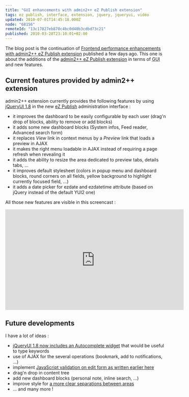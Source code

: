 ```yaml
---
title: "GUI enhancements with admin2++ eZ Publish extension"
tags: ez publish, interface, extension, jquery, jqueryui, vidéo
updated: 2010-07-01T14:45:18.000Z
node: "68156"
remoteId: "13c17827eb870c4bc0d40b3cdbd73c21"
published: 2010-03-28T23:10:01+02:00
---
```


The blog post is the continuation of [Frontend performance enhancements with admin2++ eZ Publish extension](/post/frontend-performance-enhancements-with-admin2-ez-publish-extension) published a few days ago. This one is about the additions of the [admin2++ eZ Publish extension](http://projects.ez.no/admin2pp) in terms of <abbr title="Graphical User Interface">GUI</abbr>  and new features.


## Current features provided by admin2++ extension


admin2++ extension currently provides the following features by using [jQueryUI 1.8](http://blog.jqueryui.com/2010/03/jquery-ui-18/) in the new [eZ Publish](/tag/ez-publish) administration interface :

* it improves the dashboard to be easily configurable by each user (drag'n drop of blocks, ability to remove or add blocks)
* it adds some new dashboard blocks (System infos, Feed reader, Advanced search form)
* it replaces *View* link in context menus by a *Preview* link that loads a preview in AJAX
* it makes the right menu loadable in AJAX instead of requiring a page refresh when revealing it
* it adds the ability to resize the area dedicated to preview tabs, details tabs, ...
* it improves default stylesheet (colors in popup menu and dashboard blocks, round corners on all fields, yellow background to highlight currently focused field, ...)
* it adds a date picker for ezdate and ezdatetime attribute (based on jQuery instead of the default YUI2 one)

All those new features are visible in this screencast :


<iframe width="560" height="315" src="https://www.youtube.com/embed/5QbXiNeSP9Y" frameborder="0" allowfullscreen></iframe>

## Future developments


I have a lot of ideas :

* [jQueryUI 1.8 now includes an Autocomplete widget](http://jqueryui.com/demos/autocomplete/) that would be useful to type keywords
* use of AJAX for the several operations (bookmark, add to notifications, ...)
* implement [JavaScript validation on edit form as written earlier here](/post/some-thougths-about-the-admin-interface-refresh-of-ez-publish)
* drag'n drop in content tree
* add new dashboard blocks (personal note, inline search, ...)
* improve style for [a more clear separations between areas](http://share.ez.no/forums/discussions/administration-interface-refresh-take-2-tell-us-more-of-what-you-think/(offset)/20#comment57448)
* ... and many more !
